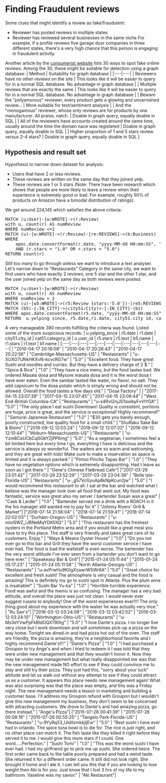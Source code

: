 # Finding Fraudulent reviews
Some clues that might identify a review as fake/fraudulent:
* Reviewer has posted reviews in multiple states
* Reviewer has reviewed several businesses in the same niche
For example, if a profile reviews five garage door companies in three different states, there's a very high chance that this person is engaging in fraudulent activity.

Another article by the [consumerist website](https://consumerist.com/2010/04/14/how-you-spot-fake-online-reviews/) lists 30 ways to spot fake online reviews. Among the 30, these might be suitable for detection using a graph database:
| Method | Suitability for graph database |
|:---|:---|
| Reviewers have no other reviews on the site	| This looks like it will be easier to query for in a normal SQL database. No advantage in graph database	|
| Multiple reviews that are exactly the same	| This looks like it will be easier to query for in a normal SQL database. No advantage in graph database	|
| Beware the "polyamorous" reviewer, every product gets a glowing and unvarnished review...	| More suitable for text/sentiment analysis	|
| And the "monogamous" reviewer, whose only reviews are for products by one manufacturer. All praise, natch.	| Doable in graph query, equally doable in SQL	|
| All of the reviewers have accounts created around the same time, usually around the time the domain nace was registered	| Doable in graph query, equally doable in SQL	|
| Higher proportion of 1 and 5 stars review versus 2-4 stars?	| Doable in graph query, equally doable in SQL	|


## Hypothesis and result set
Hypothesis to narrow down dataset for analysis:
* Users that have 2 or less reviews.
* These reviews are written on the same day that they joined yelp.
* These reviews are 1 or 5 stars (Note: There have been research which shows that people are more likely to leave a review when their experience is extremely good or bad. For example, roughly 50% of products on Amazon have a bimodal distribution of ratings).

We get around 224,145 which satisfies the above criteria:
<pre>MATCH (u:User)-[w:WROTE]->(r:Review)
with u, count(r) AS numReview
WHERE numReview <=2  
MATCH (u)-[w:WROTE]->(r:Review)-[re:REVIEWS]->(b:Business)
WHERE 
    apoc.date.convertFormat(r.date, "yyyy-MM-dd HH:mm:SS", 'iso_date') = apoc.date.convertFormat(u.yelping_since, "yyyy-MM-dd HH:mm:SS", 'iso_date') 
    AND (r.stars = "1.0" OR r.stars = "5.0")
RETURN count(r)</pre>

Still too many to go through unless we want to introduce a text analyser.  
Let's narrow down to "Restaurants" Category in the same city, we want to find users who have exactly 2 reviews, one 5 star and the other 1 star, and the user joined yelp on the same day as both reviews were posted.
<pre>MATCH (u:User)-[w:WROTE]->(r:Review)
with u, count(r) AS numReview
WHERE numReview = 2
MATCH (u)-[w5:WROTE]->(r5:Review {stars:'5.0'})-[re5:REVIEWS]->(b5:Business)-[ic5:IN_CATEGORY]->(cat51:Category {category_id:'Restaurants'})<-[ic1:IN_CATEGORY]-(b1:Business)<-[re1:REVIEWS]-(r1:Review {stars:'1.0'})<-[w1:WROTE]-(u)
MATCH (b5)-[:IN_CITY]->(city51:City)<-[:IN_CITY]-(b1)
WHERE apoc.date.convertFormat(r5.date, "yyyy-MM-dd HH:mm:SS", 'iso_date') = apoc.date.convertFormat(r1.date, "yyyy-MM-dd HH:mm:SS", 'iso_date') AND apoc.date.convertFormat(r5.date, "yyyy-MM-dd HH:mm:SS", 'iso_date')=apoc.date.convertFormat(u.yelping_since, "yyyy-MM-dd HH:mm:SS", 'iso_date')
RETURN  u.yelping_since, r5.date,r1.date, city51.city_id, cat51.category_id , u.user_id, r5.stars, r5.text, b5.name, r1.stars, r1.text, b1.name</pre>
  
A very manageable 390 records fulfilling the criteria was found. Listed some of the more suspicious records:
| u.yelping_since | r5.date | r1.date | city51.city_id | cat51.category_id | u.user_id | r5.stars | r5.text | b5.name | r1.stars | r1.text | b1.name |
|:---|:---|:---|:---|:---|:---|:---|:---|:---|:---|:---|:---|
| "2010-04-17 20:16:08"	 | "2010-04-17 20:26:43" | "2010-04-17 20:22:56" | "Cambridge-Massachusetts-US" | "Restaurants" | "u-XUXO7UNkHKXvN-kcvcRG7w" | "5.0" | "Excellent food. They have great Sushi and noodles and curries. But they have a delivery charge of 2 $." | "Spice & Rice" | "1.0" | "They have a nice menu, but the food tastes bad. We ordered Masala dosa and Mysore masala dosa and it is the worst dosa I have ever eaten. Even the sambar tasted like water, no flavor, no salt. They add capsicum to the dosa potato which is simply wrong and should not be allowed. Overall the food tastes a few days old." | "Dosa Factory" |
| "2017-04-15 23:07:39" | "2017-04-15 23:07:45" | "2017-04-15 23:09:44" | "West End-British Columbia-CA" | "Restaurants" | "u-x4RvI2njJD1awbyFvVIYGA" | "5.0" | "The only place I eat sushi Downtown! Quality is consistent, portions are huge, price is great, and the service is exceptional! Highly recommend!" | "Samurai Japanese Restaurant" | "1.0" | "$30 gets you barely enough, poorly constructed, low quality food for a small child." | "ShuRaku Sake Bar & Bistro" |
|"2018-09-12 12:03:24" | "2018-09-12 12:07:33" | "2018-09-12 12:10:44" | "Woburn-Massachusetts-US" | "Restaurants" | "u-Yzm8CeUCbCq0GbYZjPP6mg" | "5.0" | "As a vegetarian, I sometimes feel a bit limited here but every time I go, everything I have is delicious and the service is always so wonderful. The waiters are so warm and welcoming, and they are great with kids! Make sure to make a reservation as space is limited and it is always packed." | "Pintxo Pincho Tapas Bar" | "1.0" | "They have no vegetation options which is extremely disappointing. Had t leave as soon as I got there." | "Gene's Chinese Flatbread Cafe"|
|"2017-03-29 23:01:42" | "2017-03-29 23:52:29" | "2017-03-29 23:04:36" | "Belle Isle-Florida-US" | "Restaurants" | "u-_g57VcGyuAp8kNpKcun2jw" | "5.0" | "I would recommend this restaurant to all. I sat at the bar and watched what I believe was the manager look over all food that went out. My food was fantastic, service was great also my server / bartender Susan was a great" | "Cask & Larder" | "1.0" | "Bartender served me a drink with a ROACH in it the his manager still wanted me to pay for it" | "Johnny Rivers' Grill & Market"|
|"2018-07-14 21:56:04" | "2018-07-14 21:59:41" | "2018-07-14 22:02:03" | "Durham-Oregon-US" | "Restaurants" | "u-mlvlSWZ_iJRNeMqYDKlIXQ" | "5.0" | "This restaurant has the freshest oysters in the Portland Metro area and if you would like a great meal you have to try this place. The staff is very friendly and takes great care of its customers. Enjoy." | "Ways & Means Oyster House" | "1.0" | "Do you not ever go to this bar and Grill they have the worst customer service I have ever had. The food is bad the waitstaff is even worse. The bartender has the very worst attitude I've ever seen from a bartender you don't want to go here ever." | "Speakeasy Bar & Grill"|
|"2015-01-24 05:11:44" | "2015-01-24 05:17:23" | "2015-01-24 05:11:58" | "North Atlanta-Georgia-US" | "Restaurants" | "u-avPrwHu9K0gXzawrWSWr6A" | "5.0" | "Great choice for excellent and fresh sushi! The atmosphere is very casual and the food is amazing! This is definitely my go to sushi spot in Atlanta. Plus the plum wine is insatiable!" | "Sushi Bar Yu-ka" | "1.0" | "Horrible horrible experience. Food was awful and the memu is so confusing. The manager has a very bad attitude, and overall the place was just not clean. I would never ever suggest rusans to anybody! One of the worst experiences ever!!!! The only thing good about my experience with the waiter he was actually very nice." | "Ru San's"|
|"2016-03-12 03:24:08" | "2016-03-12 03:42:52" | "2016-03-12 03:24:10" | "Worthington-Ohio-US" | "Restaurants" | "u-Ms3eYVwPpFkBIdOQX790tg" | "5.0" | "I love Dante's pizza. I no longer live very close but I work downtown and will sometimes pick-up a pizza on the way home. Tonight we dined-in and had pizza hot out of the oven. The staff are friendly, the pizza is amazing, they're a neighborhood favorite and I highly recommend Dante's!!!" | "Dante's Pizza" | "1.0" | "I had purchased a Groupon to try Ange's and when I tried to redeem it I was told that they were under new management and that they wouldn't honor it. Now they may be under new management but what really disappointed me was that the new management made NO effort to see if they could convince me to stay and still try their pizza. They just had this, "sorry about your luck" attitude and let us walk out without any attempt to see if they could attract us as a customer. It appears this place needs new management again! What was also surprising was that the place was empty, and this was a Friday night. The new management needs a lesson in marketing and building a customer base. I'll address my Groupon refund with Groupon but I wouldn't give this new management my business, they don't seem to be concerned with attracting customers. We drove to Dante's and had amazing pizza, go there instead." | "Ange's Pizza"|
|"2015-07-26 00:41:39" | "2015-07-26 00:58:18" | "2015-07-26 00:55:25" | "Tangelo Park-Florida-US" | "Restaurants" | "u-9YyRq53_UidiIzmkkjljEw" | "5.0" | "Best sushi I have ever had in orlando. The spice tuna bowl is to die for. The rice is just right, and no other place can match it. The fish taste like they killed it right before they served it to me. I would give this more stars if I could. One word.....Perfection." | "Sushi Tomi" | "1.0" | "This was the worst sushi I have ever had. I had my girlfriend go to pick me up sushi. She ordered twice. The first order came back to the table poorly prepared and had a weird taste. She returned it for a different order came. It still did not look right. She brought it home and I ate it. I can tell you this that if you are looking to lose weight then Aki is for you. Just know that I lost 3 hrs of my life to my bathroom. Vaseline was my savior." | "Aki Restaurant"|
